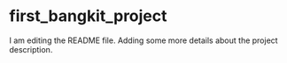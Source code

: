 # first_bangkit_project
I am editing the README file. Adding some more details about the project description.
